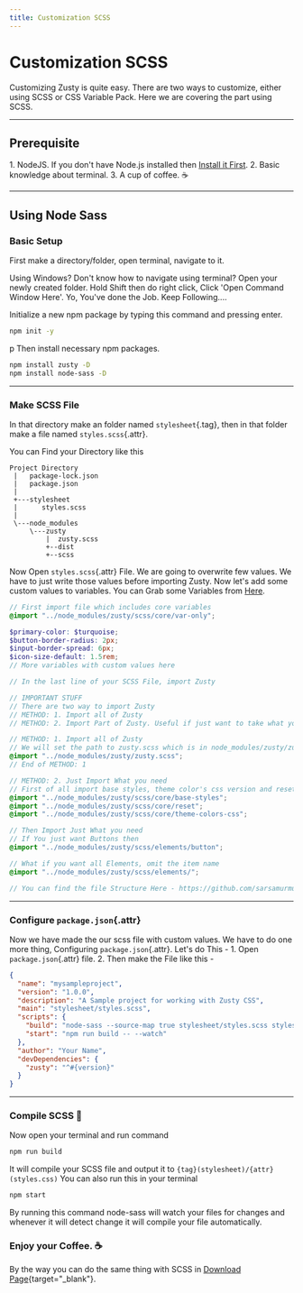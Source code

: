 ```yaml
---
title: Customization SCSS
---
```


# Customization SCSS
Customizing Zusty is quite easy. There are two ways to customize, either using SCSS or CSS Variable Pack. Here we are covering the part using SCSS.

---


## Prerequisite
1\. NodeJS. If you don't have Node.js installed then [Install it First](https://nodejs.org/en/download/).
2\. Basic knowledge about terminal.
3\. A cup of coffee. &#x2615; <br>

---


## Using Node Sass
### Basic Setup
First make a directory/folder, open terminal, navigate to it.

Using Windows? Don't know how to navigate using terminal? Open your newly created folder. Hold Shift then do right click, Click 'Open Command Window Here'. Yo, You've done the Job. Keep Following....

Initialize a new npm package by typing this command and pressing enter.
```bash
npm init -y
```
p Then install necessary npm packages.
```bash
npm install zusty -D
npm install node-sass -D
```
---


### Make SCSS File
In that directory make an folder named `stylesheet`{.tag}, then in that folder make a file named `styles.scss`{.attr}.

You can Find your Directory like this
```
Project Directory
 |   package-lock.json
 |   package.json
 |
 +---stylesheet
 |      styles.scss
 |
 \---node_modules
     \---zusty
         |  zusty.scss
         +--dist
         +--scss
```
Now Open `styles.scss`{.attr} File. We are going to overwrite few values. We have to just write those values before importing Zusty. Now let's add some custom values to variables. You can Grab some Variables from [Here](variables).
```scss
// First import file which includes core variables
@import "../node_modules/zusty/scss/core/var-only";

$primary-color: $turquoise;
$button-border-radius: 2px;
$input-border-spread: 6px;
$icon-size-default: 1.5rem;
// More variables with custom values here

// In the last line of your SCSS File, import Zusty

// IMPORTANT STUFF
// There are two way to import Zusty
// METHOD: 1. Import all of Zusty
// METHOD: 2. Import Part of Zusty. Useful if just want to take what you want.

// METHOD: 1. Import all of Zusty
// We will set the path to zusty.scss which is in node_modules/zusty/zusty.scss
@import "../node_modules/zusty/zusty.scss";
// End of METHOD: 1

// METHOD: 2. Just Import What you need
// First of all import base styles, theme color's css version and reset
@import "../node_modules/zusty/scss/core/base-styles";
@import "../node_modules/zusty/scss/core/reset";
@import "../node_modules/zusty/scss/core/theme-colors-css";

// Then Import Just What you need
// If You just want Buttons then
@import "../node_modules/zusty/scss/elements/button";

// What if you want all Elements, omit the item name
@import "../node_modules/zusty/scss/elements/";

// You can find the file Structure Here - https://github.com/sarsamurmu/zusty
```
---


### Configure `package.json`{.attr}
Now we have made the our scss file with custom values. We have to do one more thing, Configuring `package.json`{.attr}. Let's do This -
1\. Open `package.json`{.attr} file.
2\. Then make the File like this -
```json
{
  "name": "mysampleproject",
  "version": "1.0.0",
  "description": "A Sample project for working with Zusty CSS",
  "main": "stylesheet/styles.scss",
  "scripts": {
    "build": "node-sass --source-map true stylesheet/styles.scss stylesheet/styles.css",
    "start": "npm run build -- --watch"
  },
  "author": "Your Name",
  "devDependencies": {
    "zusty": "^#{version}"
  }
}
```
---


### Compile SCSS 🎉
Now open your terminal and run command
```bash
npm run build
```
It will compile your SCSS file and output it to `{tag}(stylesheet)/{attr}(styles.css)`
You can also run this in your terminal
```bash
npm start
```
By running this command node-sass will watch your files for changes and whenever it will detect change it will compile your file automatically.

### Enjoy your Coffee. ☕

By the way you can do the same thing with SCSS in [Download Page](/download){target="_blank"}.
